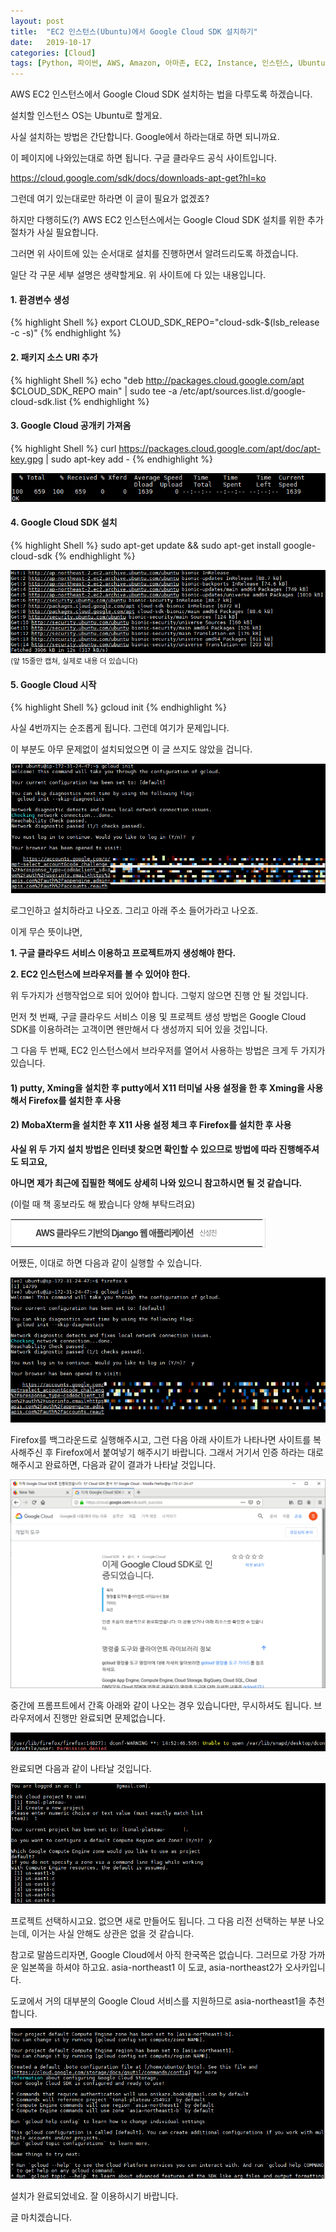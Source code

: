 ```yaml
---
layout: post
title:  "EC2 인스턴스(Ubuntu)에서 Google Cloud SDK 설치하기"
date:   2019-10-17
categories: [Cloud]
tags: [Python, 파이썬, AWS, Amazon, 아마존, EC2, Instance, 인스턴스, Ubuntu, 우분투, Google, Cloud, SDK, 구글, 클라우드]
---
```


AWS EC2 인스턴스에서 Google Cloud SDK 설치하는 법을 다루도록 하겠습니다.

설치할 인스턴스 OS는 Ubuntu로 할게요.

 

사실 설치하는 방법은 간단합니다. Google에서 하라는대로 하면 되니까요.

 

이 페이지에 나와있는대로 하면 됩니다. 구글 클라우드 공식 사이트입니다.

<https://cloud.google.com/sdk/docs/downloads-apt-get?hl=ko>

 

그런데 여기 있는대로만 하라면 이 글이 필요가 없겠죠?

하지만 다행히도(?) AWS EC2 인스턴스에서는 Google Cloud SDK 설치를 위한 추가 절차가 사실 필요합니다.

 

그러면 위 사이트에 있는 순서대로 설치를 진행하면서 알려드리도록 하겠습니다.

 

일단 각 구문 세부 설명은 생략할게요. 위 사이트에 다 있는 내용입니다.

 

#### 1. 환경변수 생성

{% highlight Shell %}
export CLOUD_SDK_REPO="cloud-sdk-$(lsb_release -c -s)"
{% endhighlight %}

#### 2. 패키지 소스 URI 추가

{% highlight Shell %}
echo "deb http://packages.cloud.google.com/apt $CLOUD_SDK_REPO main" | sudo tee -a /etc/apt/sources.list.d/google-cloud-sdk.list
{% endhighlight %}
 

#### 3. Google Cloud 공개키 가져옴

{% highlight Shell %}
curl https://packages.cloud.google.com/apt/doc/apt-key.gpg | sudo apt-key add -
{% endhighlight %}

![Google CLoud Private Key Import](/assets/img/img008_02.png)

#### 4. Google Cloud SDK 설치

{% highlight Shell %}
sudo apt-get update && sudo apt-get install google-cloud-sdk
{% endhighlight %}

![Google Cloud SDK Installation](/assets/img/img008_01.png)
<small>(앞 15줄만 캡쳐, 실제로 내용 더 있습니다)</small>

#### 5. Google Cloud 시작

{% highlight Shell %}
gcloud init
{% endhighlight %}

사실 4번까지는 순조롭게 됩니다. 그런데 여기가 문제입니다.

이 부분도 아무 문제없이 설치되었으면 이 글 쓰지도 않았을 겁니다.

![Required Login in gcloud](/assets/img/img008_03.png)


로그인하고 설치하라고 나오죠. 그리고 아래 주소 들어가라고 나오죠.

 

이게 무슨 뜻이냐면,

 

**1. 구글 클라우드 서비스 이용하고 프로젝트까지 생성해야 한다.**

**2. EC2 인스턴스에 브라우저를 볼 수 있어야 한다.**

 

위 두가지가 선행작업으로 되어 있어야 합니다. 그렇지 않으면 진행 안 될 것입니다.

 

먼저 첫 번째, 구글 클라우드 서비스 이용 및 프로젝트 생성 방법은 Google Cloud SDK를 이용하려는 고객이면 왠만해서 다 생성까지 되어 있을 것입니다.

 

그 다음 두 번째, EC2 인스턴스에서 브라우저를 열어서 사용하는 방법은 크게 두 가지가 있습니다. 


 
#### 1) putty, Xming을 설치한 후 putty에서 X11 터미널 사용 설정을 한 후 Xming을 사용해서 Firefox를 설치한 후 사용

#### 2) MobaXterm을 설치한 후 X11 사용 설정 체크 후 Firefox를 설치한 후 사용

 

**사실 위 두 가지 설치 방법은 인터넷 찾으면 확인할 수 있으므로 방법에 따라 진행해주셔도 되고요,**

**아니면 제가 최근에 집필한 책에도 상세히 나와 있으니 참고하시면 될 것 같습니다.**

(이럴 때 책 홍보라도 해 봤습니다 양해 부탁드려요)

<table class="tt-plugin-interpark" style="background: #fff; border: 1px solid #e0e0e0; width: 408px;" border="0" cellspacing="0">
<tbody>
<tr>
<td style="padding: 9px;">
<div style="float: left; width: 320px; height: 24px; vertical-align: middle; overflow: hidden;"><a style="float: left; line-height: 24px; font-weight: bold; letter-spacing: -1px; color: #444 !important; text-decoration: none !important; background: url('//t1.daumcdn.net/tistory_admin/static/images/icon_ipark_book.gif') no-repeat; padding-left: 30px;" href="http://book.interpark.com/blog/integration/product/itemDetail.rdo?prdNo=316045261&amp;refererType=8303&amp;bookblockname=bpmain_in&amp;booklinkname=wg_search_AE95511CE5E756D3BF8BD10A7E6AAA00F786CE8B53E9F4070FBB98A441CD2B22&amp;key=AE95511CE5E756D3BF8BD10A7E6AAA00F786CE8B53E9F4070FBB98A441CD2B22" target="_blank" rel="noopener">AWS 클라우드 기반의 Django 웹 애플리케이션</a><span style="float: left; font: 11px dotum, sans-serif; color: #777; letter-spacing: -1px; padding-left: 10px; line-height: 24px;">신성진</span></div>
<a style="float: right; line-height: 24px; margin-left: 20px; background: url('//t1.daumcdn.net/tistory_admin/static/images/icon_ipark_detail.gif') no-repeat 0 6px; overflow: hidden; display: block; width: 44px; height: 24px; text-indent: -1000em;" href="http://book.interpark.com/blog/integration/product/itemDetail.rdo?prdNo=316045261&amp;refererType=8303&amp;bookblockname=bpmain_in&amp;booklinkname=wg_search_AE95511CE5E756D3BF8BD10A7E6AAA00F786CE8B53E9F4070FBB98A441CD2B22&amp;key=AE95511CE5E756D3BF8BD10A7E6AAA00F786CE8B53E9F4070FBB98A441CD2B22" target="_blank" rel="noopener">상세보기</a></td>
</tr>
</tbody>
</table>


어쨌든, 이대로 하면 다음과 같이 실행할 수 있습니다.

 
![gloud execution](/assets/img/img008_04.png)

Firefox를 백그라운드로 실행해주시고, 그런 다음 아래 사이트가 나타나면 사이트를 복사해주신 후 Firefox에서 붙여넣기 해주시기 바랍니다. 그래서 거기서 인증 하라는 대로 해주시고 완료하면, 다음과 같이 결과가 나타날 것입니다.

![firefox authorization](/assets/img/img008_05.png)


중간에 프롬프트에서 간혹 아래와 같이 나오는 경우 있습니다만, 무시하셔도 됩니다. 브라우저에서 진행만 완료되면 문제없습니다.

![Ignore Warning](/assets/img/img008_06.png)


완료되면 다음과 같이 나타날 것입니다.

![gcloud login completed](/assets/img/img008_07.png)


프로젝트 선택하시고요. 없으면 새로 만들어도 됩니다. 그 다음 리전 선택하는 부분 나오는데, 이거는 사실 안해도 상관은 없을 것 같습니다.

 

참고로 말씀드리자면, Google Cloud에서 아직 한국쪽은 없습니다. 그러므로 가장 가까운 일본쪽을 하셔야 하고요. asia-northeast1 이 도쿄, asia-northeast2가 오사카입니다.

도쿄에서 거의 대부분의 Google Cloud 서비스를 지원하므로 asia-northeast1을 추천합니다.

![gcloud installation](/assets/img/img008_08.png)


설치가 완료되었네요. 잘 이용하시기 바랍니다.

 

글 마치겠습니다.